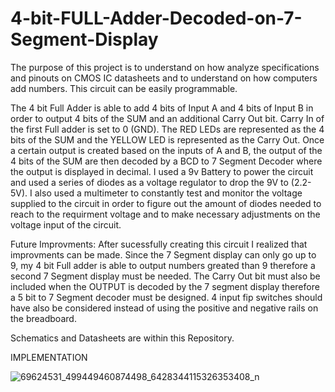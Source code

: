 # 4-bit-FULL-Adder-Decoded-on-7-Segment-Display

The purpose of this project is to understand on how analyze specifications and pinouts on CMOS IC datasheets and to understand on how computers add numbers. This circuit can be easily programmable. 


The 4 bit Full Adder is able to add 4 bits of Input A and 4 bits of Input B in order to output 4 bits of the SUM and an additional Carry Out bit. Carry In of the first Full adder is set to 0 (GND). The RED LEDs are represented as the 4 bits of the SUM and the YELLOW LED is represented as the Carry Out. Once a certain output is created based on the inputs of A and B, the output of the 4 bits of the SUM are then decoded by a BCD to 7 Segment Decoder where the output is displayed in decimal. I used a 9v Battery to power the circuit and used a series of diodes as a voltage regulator to drop the 9V to (2.2- 5V). I also used a multimeter to constantly test  and monitor the voltage supplied to the circuit in order to figure out the amount of diodes needed to reach to the requirment voltage and to make necessary adjustments on the voltage input of the circuit.


Future Improvments: After sucessfully creating this circuit I realized that improvments can be made. Since the 7 Segment display can only go up to 9, my 4 bit Full adder is able to output numbers greated than 9 therefore a second 7 Segment display must be needed. The Carry Out bit must also be included when the OUTPUT is decoded by the 7 segment display therefore a 5 bit to 7 Segment decoder must be designed. 4 input fip switches should have also be considered instead of using the positive and negative rails on the breadboard. 


Schematics and Datasheets are within this Repository. 

IMPLEMENTATION

![69624531_499449460874498_6428344115326353408_n](https://user-images.githubusercontent.com/39424972/64087433-0395e400-cd0b-11e9-9963-8dc042978961.jpg)


